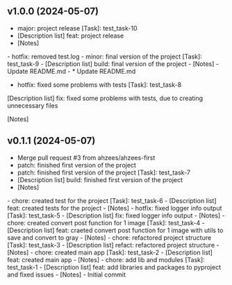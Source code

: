 ## v1.0.0 (2024-05-07)


- major: project release [Task]: test_task-10
- [Description list]
feat: project release
- [Notes]
<notes>
- hotfix: removed test.log
- minor: final version of the project [Task]: test_task-9
- [Description list]
build: final version of the project
- [Notes]
<notes>
- Update README.md
- * Update README.md


* hotfix: fixed some problems with tests
[Task]: test_task-8

[Description list]
fix: fixed some problems with tests, due to creating unnecessary files

[Notes]
<notes>

## v0.1.1 (2024-05-07)


- Merge pull request #3 from ahzees/ahzees-first
- patch: finished first version of the project
- patch: finished first version of the project [Task]: test_task-7
- [Description list]
build: finished first version of the project
- [Notes]
<notes>
- chore: created test for the project [Task]: test_task-6
- [Description list]
feat: created tests for the project
- [Notes]
<notes>
- hotfix: fixed logger info output [Task]: test_task-5
- [Description list]
fix: fixed logger info output
- [Notes]
<notes>
- chore: created convert post function for 1 image [Task]: test_task-4
- [Description list]
feat: craeted convert post function for 1 image with utils to save and convert to gray
- [Notes]
<notes>
- chore: refactored project structure [Task]: test_task-3
- [Description list]
refact: refactored project structure
- [Notes]
<notes>
- chore: created main app [Task]: test_task-2
- [Description list]
feat: created main app
- [Notes]
<notes>
- chore: add lib and modules [Task]: test_task-1
- [Description list]
feat: add libraries and packages to pyproject and fixed issues
- [Notes]
<notes>
- Initial commit
